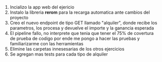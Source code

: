 1. Incializo la app web del ejericio
2. Instalo la libreria __rerom__ para la recarga automatica ante cambios del proyecto 
3. Creo el nuevo endpoint de tipo GET llamado "alquiler", donde recibe los parametros, los procesa y devuelve el importe y la ganancia esperada
4. El pipeline fallo, no interprete que tenia que tener el 75% de covertura de prueba de codigo por ende me pongo a hacer las pruebas y familiarizarme con las herramientas
5. Elimine las carpetas innesesarias de los otros ejercicios
6. Se agregan mas tests para cada tipo de alquiler
